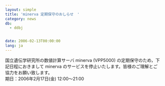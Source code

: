 ```yaml
---
layout: simple
title: 'minerva 定期保守のおしらせ　'
category: news
db:
  - ddbj


date: 2006-02-13T00:00:00
lang: ja
---
```


国立遺伝学研究所の数値計算サーバ minerva (VPP5000) の定期保守のため，下記日程におきまして minerva のサービスを停止いたします。皆様のご理解とご協力をお願い致します。<br>期日：2006年2月17日(金) 12:00～21:00
